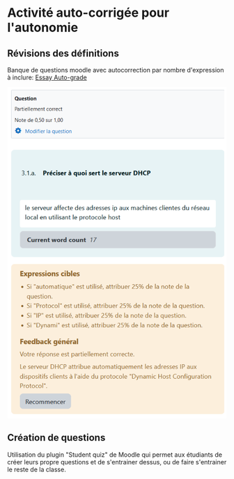 # Activité auto-corrigée pour l'autonomie

## Révisions des définitions
Banque de questions moodle avec autocorrection par nombre d'expression à inclure: [Essay Auto-grade](https://moodle.org/plugins/qtype_essayautograde)

![composition](./screen_20230301_191830.png)

## Création de questions

Utilisation du plugin "Student quiz" de Moodle qui permet aux étudiants de créer leurs propre questions et de s'entrainer dessus, ou de faire s'entrainer le reste de la classe.


